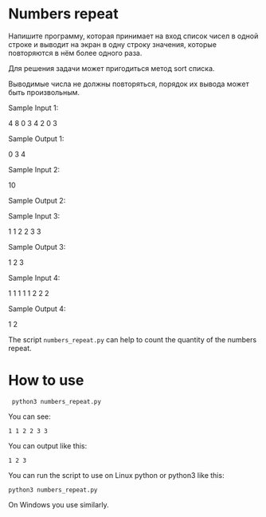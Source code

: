 # Numbers repeat

Напишите программу, которая принимает на вход список чисел в одной строке и выводит на экран в одну строку значения, которые повторяются в нём более одного раза.

Для решения задачи может пригодиться метод sort списка.

Выводимые числа не должны повторяться, порядок их вывода может быть произвольным.

Sample Input 1:

4 8 0 3 4 2 0 3

Sample Output 1:

0 3 4

Sample Input 2:

10

Sample Output 2:

Sample Input 3:

1 1 2 2 3 3

Sample Output 3:

1 2 3

Sample Input 4:

1 1 1 1 1 2 2 2

Sample Output 4:

1 2


The script ```numbers_repeat.py``` can help to count the quantity of the numbers repeat.


# How to use

```
 python3 numbers_repeat.py
 ```
You can see:
```
1 1 2 2 3 3

```

You can output like this:
```
1 2 3

```
 

You can run the script to use on Linux python or python3 like this:

``` python3 numbers_repeat.py ``` 

On Windows you use similarly.